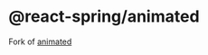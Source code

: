 <span class="citation" data-cites="react-spring/animated">@react-spring/animated</span>
=======================================================================================

Fork of [animated](https://github.com/animatedjs/animated)
